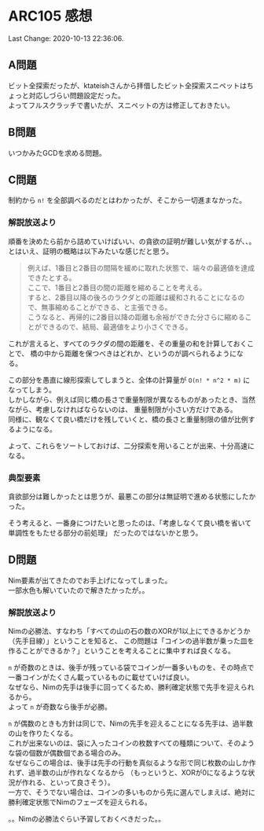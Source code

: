 # ARC105 感想

Last Change: 2020-10-13 22:36:06.

## A問題

ビット全探索だったが、ktateishさんから拝借したビット全探索スニペットはちょっと対応しづらい問題設定だった。  
よってフルスクラッチで書いたが、スニペットの方は修正しておきたい。

## B問題

いつかみたGCDを求める問題。

## C問題

制約から `n!` を全部調べるのだとはわかったが、そこから一切進まなかった。

### 解説放送より

順番を決めたら前から詰めていけばいい、の貪欲の証明が難しい気がするが、、。  
とはいえ、証明の概略は以下みたいな感じだと思う。

> 例えば、1番目と2番目の間隔を緩めに取れた状態で、端々の最適値を達成できたとする。  
> ここで、1番目と2番目の間の距離を縮めることを考える。  
> すると、2番目以降の後ろのラクダとの距離は緩和されることになるので、無事縮めることができる、と主張できる。  
> こうなると、再帰的に2番目以降の距離も余裕ができた分さらに縮めることができるので、結局、最適値をより小さくできる。

これが言えると、すべてのラクダの間の距離を、その重量の和を計算しておくことで、
橋の中から距離を保つべきはどれか、というのが調べられるようになる。

この部分を愚直に線形探索してしまうと、全体の計算量が `O(n! * n^2 * m)` になってしまう。  
しかしながら、例えば同じ橋の長さで重量制限が異なるものがあったとき、当然ながら、考慮しなければならないのは、
重量制限が小さい方だけである。  
同様に、観なくて良い橋だけを残していくと、橋の長さと重量制限の値が比例するようになる。

よって、これらをソートしておけば、二分探索を用いることが出来、十分高速になる。

### 典型要素

貪欲部分は難しかったとは思うが、最悪この部分は無証明で進める状態にしたかった。

そう考えると、一番身につけたいと思ったのは、「考慮しなくて良い橋を省いて単調性をもたせる部分の前処理」
だったのではないかと思う。

## D問題

Nim要素が出てきたのでお手上げになってしまった。  
一部水色も解いていたので解きたかったが。。

### 解説放送より

Nimの必勝法、すなわち「すべての山の石の数のXORが1以上にできるかどうか（先手目線）」ということを知ると、
この問題は「コインの過半数が乗った皿を作ることができるか？」ということを考えることに集中すれば良くなる。

`n` が奇数のときは、後手が残っている袋でコインが一番多いものを、その時点で一番コインがたくさん載っているものに載せていけば良い。  
なぜなら、Nimの先手は後手に回ってくるため、勝利確定状態で先手を迎えられるから。  
よって `n` が奇数なら後手が必勝。

`n` が偶数のときも方針は同じで、Nimの先手を迎えることになる先手は、過半数の山を作りたくなる。  
これが出来ないのは、袋に入ったコインの枚数すべての種類について、そのような袋の個数が偶数個である場合のみ。  
なぜならこの場合は、後手は先手の行動を真似るような形で同じ枚数の山しか作れず、過半数の山が作れなくなるから
（もっというと、XORが0になるような状況が作れる、といって良さそう）。  
一方で、そうでない場合は、コインの多いものから先に選んでしまえば、絶対に勝利確定状態でNimのフェーズを迎えられる。

。。Nimの必勝法ぐらい予習しておくべきだった。。

